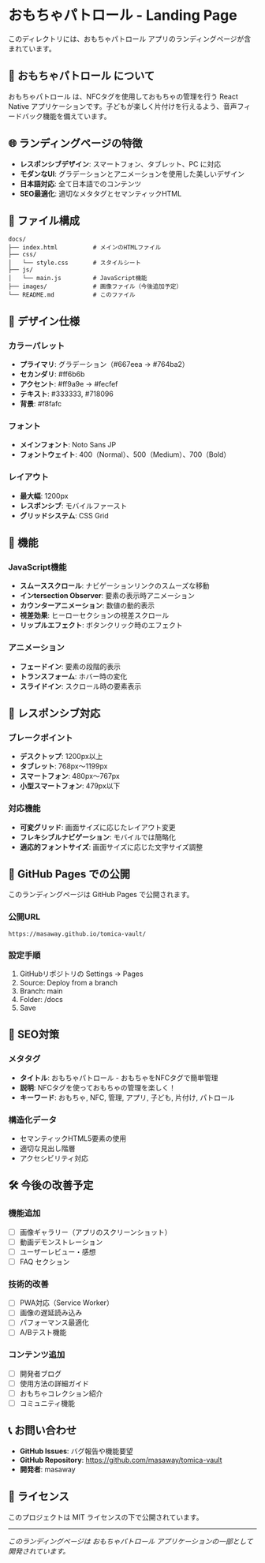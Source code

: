 # おもちゃパトロール - Landing Page

このディレクトリには、おもちゃパトロール アプリのランディングページが含まれています。

## 📱 おもちゃパトロール について

おもちゃパトロール は、NFCタグを使用しておもちゃの管理を行う React Native アプリケーションです。子どもが楽しく片付けを行えるよう、音声フィードバック機能を備えています。

## 🌐 ランディングページの特徴

- **レスポンシブデザイン**: スマートフォン、タブレット、PC に対応
- **モダンなUI**: グラデーションとアニメーションを使用した美しいデザイン
- **日本語対応**: 全て日本語でのコンテンツ
- **SEO最適化**: 適切なメタタグとセマンティックHTML

## 📁 ファイル構成

```
docs/
├── index.html          # メインのHTMLファイル
├── css/
│   └── style.css       # スタイルシート
├── js/
│   └── main.js         # JavaScript機能
├── images/             # 画像ファイル（今後追加予定）
└── README.md           # このファイル
```

## 🎨 デザイン仕様

### カラーパレット
- **プライマリ**: グラデーション（#667eea → #764ba2）
- **セカンダリ**: #ff6b6b
- **アクセント**: #ff9a9e → #fecfef
- **テキスト**: #333333, #718096
- **背景**: #f8fafc

### フォント
- **メインフォント**: Noto Sans JP
- **フォントウェイト**: 400（Normal）、500（Medium）、700（Bold）

### レイアウト
- **最大幅**: 1200px
- **レスポンシブ**: モバイルファースト
- **グリッドシステム**: CSS Grid

## 🚀 機能

### JavaScript機能
- **スムーススクロール**: ナビゲーションリンクのスムーズな移動
- **インtersection Observer**: 要素の表示時アニメーション
- **カウンターアニメーション**: 数値の動的表示
- **視差効果**: ヒーローセクションの視差スクロール
- **リップルエフェクト**: ボタンクリック時のエフェクト

### アニメーション
- **フェードイン**: 要素の段階的表示
- **トランスフォーム**: ホバー時の変化
- **スライドイン**: スクロール時の要素表示

## 📱 レスポンシブ対応

### ブレークポイント
- **デスクトップ**: 1200px以上
- **タブレット**: 768px〜1199px
- **スマートフォン**: 480px〜767px
- **小型スマートフォン**: 479px以下

### 対応機能
- **可変グリッド**: 画面サイズに応じたレイアウト変更
- **フレキシブルナビゲーション**: モバイルでは簡略化
- **適応的フォントサイズ**: 画面サイズに応じた文字サイズ調整

## 🔧 GitHub Pages での公開

このランディングページは GitHub Pages で公開されます。

### 公開URL
```
https://masaway.github.io/tomica-vault/
```

### 設定手順
1. GitHubリポジトリの Settings → Pages
2. Source: Deploy from a branch
3. Branch: main
4. Folder: /docs
5. Save

## 🎯 SEO対策

### メタタグ
- **タイトル**: おもちゃパトロール - おもちゃをNFCタグで簡単管理
- **説明**: NFCタグを使っておもちゃの管理を楽しく！
- **キーワード**: おもちゃ, NFC, 管理, アプリ, 子ども, 片付け, パトロール

### 構造化データ
- セマンティックHTML5要素の使用
- 適切な見出し階層
- アクセシビリティ対応

## 🛠️ 今後の改善予定

### 機能追加
- [ ] 画像ギャラリー（アプリのスクリーンショット）
- [ ] 動画デモンストレーション
- [ ] ユーザーレビュー・感想
- [ ] FAQ セクション

### 技術的改善
- [ ] PWA対応（Service Worker）
- [ ] 画像の遅延読み込み
- [ ] パフォーマンス最適化
- [ ] A/Bテスト機能

### コンテンツ追加
- [ ] 開発者ブログ
- [ ] 使用方法の詳細ガイド
- [ ] おもちゃコレクション紹介
- [ ] コミュニティ機能

## 📞 お問い合わせ

- **GitHub Issues**: バグ報告や機能要望
- **GitHub Repository**: https://github.com/masaway/tomica-vault
- **開発者**: masaway

## 📄 ライセンス

このプロジェクトは MIT ライセンスの下で公開されています。

---

*このランディングページは おもちゃパトロール アプリケーションの一部として開発されています。*